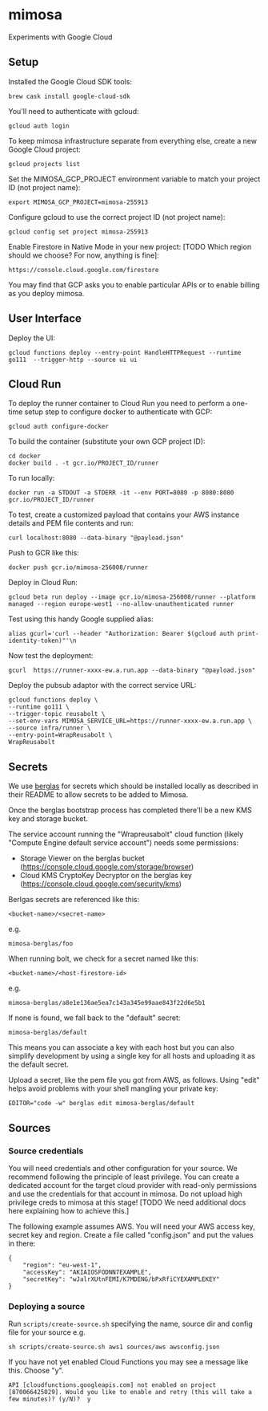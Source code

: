 # mimosa

Experiments with Google Cloud

## Setup

Installed the Google Cloud SDK tools:

    brew cask install google-cloud-sdk

You'll need to authenticate with gcloud:

    gcloud auth login

To keep mimosa infrastructure separate from everything else, create a new Google Cloud project:

    gcloud projects list

Set the MIMOSA_GCP_PROJECT environment variable to match your project ID (not project name):

    export MIMOSA_GCP_PROJECT=mimosa-255913

Configure gcloud to use the correct project ID (not project name):

    gcloud config set project mimosa-255913

Enable Firestore in Native Mode in your new project: [TODO Which region should we choose? For now, anything is fine]:

    https://console.cloud.google.com/firestore

You may find that GCP asks you to enable particular APIs or to enable billing as you deploy mimosa.

## User Interface

Deploy the UI:

    gcloud functions deploy --entry-point HandleHTTPRequest --runtime go111  --trigger-http --source ui ui

## Cloud Run

To deploy the runner container to Cloud Run you need to perform a one-time setup step to configure docker to authenticate with GCP:

    gcloud auth configure-docker

To build the container (substitute your own GCP project ID):

    cd docker
    docker build . -t gcr.io/PROJECT_ID/runner

To run locally:

    docker run -a STDOUT -a STDERR -it --env PORT=8080 -p 8080:8080 gcr.io/PROJECT_ID/runner

To test, create a customized payload that contains your AWS instance details and PEM file contents and run:

    curl localhost:8080 --data-binary "@payload.json"

Push to GCR like this:

    docker push gcr.io/mimosa-256008/runner

Deploy in Cloud Run:

    gcloud beta run deploy --image gcr.io/mimosa-256008/runner --platform managed --region europe-west1 --no-allow-unauthenticated runner

Test using this handy Google supplied alias:

    alias gcurl='curl --header "Authorization: Bearer $(gcloud auth print-identity-token)"'\n

Now test the deployment:

    gcurl  https://runner-xxxx-ew.a.run.app --data-binary "@payload.json"

Deploy the pubsub adaptor with the correct service URL:

    gcloud functions deploy \
    --runtime go111 \
    --trigger-topic reusabolt \
    --set-env-vars MIMOSA_SERVICE_URL=https://runner-xxxx-ew.a.run.app \
    --source infra/runner \
    --entry-point=WrapReusabolt \
    WrapReusabolt

## Secrets

We use [berglas](https://github.com/GoogleCloudPlatform/berglas) for secrets which should be installed locally as described in their README to allow secrets to be added to Mimosa.

Once the berglas bootstrap process has completed there'll be a new KMS key and storage bucket.

The service account running the "Wrapreusabolt" cloud function (likely "Compute Engine default service account") needs some permissions:

* Storage Viewer on the berglas bucket (https://console.cloud.google.com/storage/browser)
* Cloud KMS CryptoKey Decryptor on the berglas key (https://console.cloud.google.com/security/kms)

Berlgas secrets are referenced like this:

    <bucket-name>/<secret-name>

e.g.

    mimosa-berglas/foo

When running bolt, we check for a secret named like this:

    <bucket-name>/<host-firestore-id>

e.g.

    mimosa-berglas/a8e1e136ae5ea7c143a345e99aae843f22d6e5b1

If none is found, we fall back to the "default" secret:

    mimosa-berglas/default

This means you can associate a key with each host but you can also simplify development by using a single key for all hosts and uploading it as the default secret.

Upload a secret, like the pem file you got from AWS, as follows. Using "edit" helps avoid problems with your shell mangling your private key:

    EDITOR="code -w" berglas edit mimosa-berglas/default

## Sources

### Source credentials

You will need credentials and other configuration for your source. We recommend following the principle of least privilege. You can create a dedicated account for the target cloud provider with read-only permissions and use the credentials for that account in mimosa. Do not upload high privilege creds to mimosa at this stage! [TODO We need additional docs here explaining how to achieve this.]

The following example assumes AWS. You will need your AWS access key, secret key and region. Create a file called "config.json" and put the values in there:

```
{
    "region": "eu-west-1",
    "accessKey": "AKIAIOSFODNN7EXAMPLE",
    "secretKey": "wJalrXUtnFEMI/K7MDENG/bPxRfiCYEXAMPLEKEY"
}
```

### Deploying a source

Run `scripts/create-source.sh` specifying the name, source dir and config file for your source e.g.

    sh scripts/create-source.sh aws1 sources/aws awsconfig.json

If you have not yet enabled Cloud Functions you may see a message like this. Choose "y".

    API [cloudfunctions.googleapis.com] not enabled on project
    [870066425029]. Would you like to enable and retry (this will take a few minutes)? (y/N)?  y
